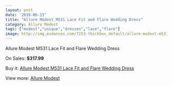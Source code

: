 ```yaml
---
layout: post
date: '2018-06-13'
title: "Allure Modest M531 Lace Fit and Flare Wedding Dress"
category: Allure Modest
tags: ["modest","unique","dresses","lace","flare"]
image: http://img.eudances.com/7253-thickbox_default/allure-modest-m531-lace-fit-and-flare-wedding-dress.jpg
---
```

Allure Modest M531 Lace Fit and Flare Wedding Dress

On Sales: **$317.99**
<a href="https://www.eudances.com/en/allure-modest/2614-allure-modest-m531-lace-fit-and-flare-wedding-dress.html"><amp-img layout="responsive" width="600" height="600" src="//img.eudances.com/7253-thickbox_default/allure-modest-m531-lace-fit-and-flare-wedding-dress.jpg" alt="Allure Modest M531 Lace Fit and Flare Wedding Dress 0" /></a>
<a href="https://www.eudances.com/en/allure-modest/2614-allure-modest-m531-lace-fit-and-flare-wedding-dress.html"><amp-img layout="responsive" width="600" height="600" src="//img.eudances.com/7255-thickbox_default/allure-modest-m531-lace-fit-and-flare-wedding-dress.jpg" alt="Allure Modest M531 Lace Fit and Flare Wedding Dress 1" /></a>
<a href="https://www.eudances.com/en/allure-modest/2614-allure-modest-m531-lace-fit-and-flare-wedding-dress.html"><amp-img layout="responsive" width="600" height="600" src="//img.eudances.com/7254-thickbox_default/allure-modest-m531-lace-fit-and-flare-wedding-dress.jpg" alt="Allure Modest M531 Lace Fit and Flare Wedding Dress 2" /></a>

Buy it: [Allure Modest M531 Lace Fit and Flare Wedding Dress](https://www.eudances.com/en/allure-modest/2614-allure-modest-m531-lace-fit-and-flare-wedding-dress.html "Allure Modest M531 Lace Fit and Flare Wedding Dress")

View more: [Allure Modest](https://www.eudances.com/en/38-allure-modest "Allure Modest")